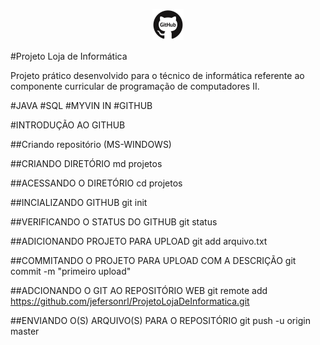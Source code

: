 <p align="center"><img width="10%" src="imgs/github.jpg" /></p>

#Projeto Loja de Informática

Projeto prático desenvolvido para o técnico de informática referente ao componente curricular de programação de computadores II.

#JAVA #SQL #MYVIN IN #GITHUB

#INTRODUÇÃO AO GITHUB

##Criando repositório (MS-WINDOWS)

##CRIANDO DIRETÓRIO
md projetos

##ACESSANDO O DIRETÓRIO
cd projetos

##INCIALIZANDO GITHUB
git init

##VERIFICANDO O STATUS DO GITHUB
git status

##ADICIONANDO PROJETO PARA UPLOAD
git add arquivo.txt

##COMMITANDO O PROJETO PARA UPLOAD COM A DESCRIÇÃO
git commit -m "primeiro upload"

##ADCIONANDO O GIT AO REPOSITÓRIO WEB
git remote add https://github.com/jefersonrl/ProjetoLojaDeInformatica.git

##ENVIANDO O(S) ARQUIVO(S) PARA O REPOSITÓRIO
git push -u origin master
